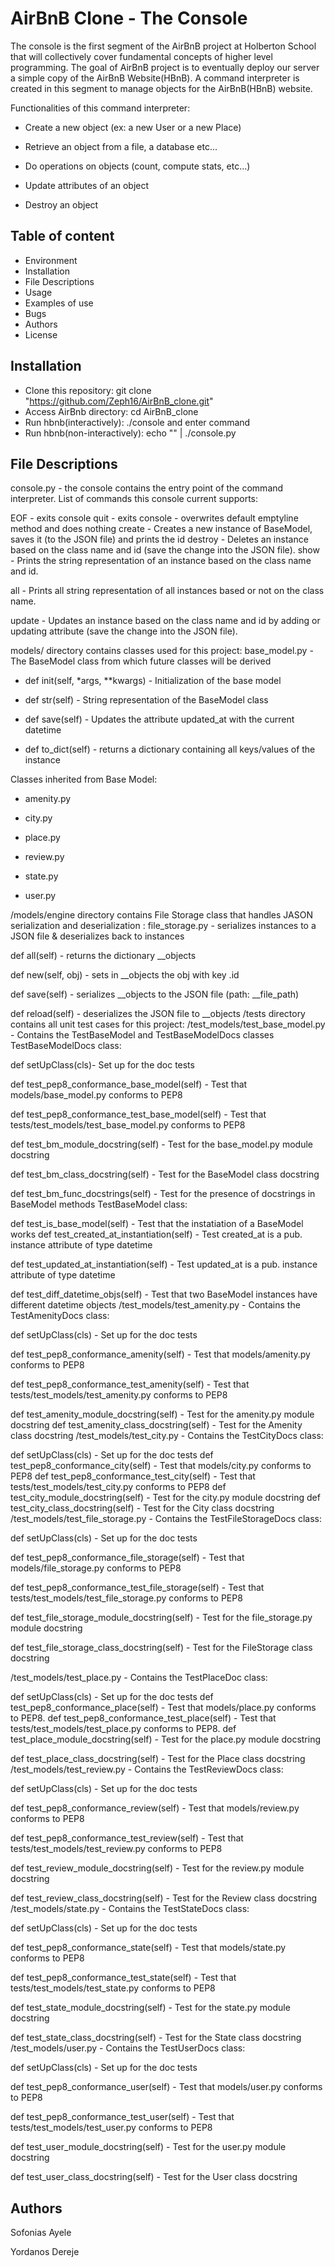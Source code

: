 # AirBnB Clone - The Console

The console is the first segment of the AirBnB project at Holberton School that will collectively cover fundamental concepts of higher level programming. The goal of AirBnB project is to eventually deploy our server a simple copy of the AirBnB Website(HBnB). A command interpreter is created in this segment to manage objects for the AirBnB(HBnB) website.

Functionalities of this command interpreter:

* Create a new object (ex: a new User or a new Place)

* Retrieve an object from a file, a database etc...

* Do operations on objects (count, compute stats, etc...)

* Update attributes of an object

* Destroy an object

## Table of content

* Environment
* Installation
* File Descriptions
* Usage
* Examples of use
* Bugs
* Authors
* License

## Installation

* Clone this repository: git clone "https://github.com/Zeph16/AirBnB_clone.git"
* Access AirBnb directory: cd AirBnB_clone
* Run hbnb(interactively): ./console and enter command
* Run hbnb(non-interactively): echo "" | ./console.py

## File Descriptions

console.py - the console contains the entry point of the command interpreter. List of commands this console current supports:

EOF - exits console quit - exits console - overwrites default emptyline method and does nothing create - Creates a new instance of BaseModel, saves it (to the JSON file) and prints the id destroy - Deletes an instance based on the class name and id (save the change into the JSON file). show - Prints the string representation of an instance based on the class name and id.

all - Prints all string representation of all instances based or not on the class name.

update - Updates an instance based on the class name and id by adding or updating attribute (save the change into the JSON file).

models/ directory contains classes used for this project: base_model.py - The BaseModel class from which future classes will be derived

* def init(self, *args, **kwargs) - Initialization of the base model

* def str(self) - String representation of the BaseModel class

* def save(self) - Updates the attribute updated_at with the current datetime

* def to_dict(self) - returns a dictionary containing all keys/values of the instance

Classes inherited from Base Model:

* amenity.py

* city.py

* place.py

* review.py

* state.py

* user.py

/models/engine directory contains File Storage class that handles JASON serialization and deserialization : file_storage.py - serializes instances to a JSON file & deserializes back to instances

def all(self) - returns the dictionary __objects

def new(self, obj) - sets in __objects the obj with key .id

def save(self) - serializes __objects to the JSON file (path: __file_path)

def reload(self) - deserializes the JSON file to __objects /tests directory contains all unit test cases for this project: /test_models/test_base_model.py - Contains the TestBaseModel and TestBaseModelDocs classes TestBaseModelDocs class:

def setUpClass(cls)- Set up for the doc tests

def test_pep8_conformance_base_model(self) - Test that models/base_model.py conforms to PEP8

def test_pep8_conformance_test_base_model(self) - Test that tests/test_models/test_base_model.py conforms to PEP8

def test_bm_module_docstring(self) - Test for the base_model.py module docstring

def test_bm_class_docstring(self) - Test for the BaseModel class docstring

def test_bm_func_docstrings(self) - Test for the presence of docstrings in BaseModel methods TestBaseModel class:

def test_is_base_model(self) - Test that the instatiation of a BaseModel works def test_created_at_instantiation(self) - Test created_at is a pub. instance attribute of type datetime

def test_updated_at_instantiation(self) - Test updated_at is a pub. instance attribute of type datetime

def test_diff_datetime_objs(self) - Test that two BaseModel instances have different datetime objects /test_models/test_amenity.py - Contains the TestAmenityDocs class:

def setUpClass(cls) - Set up for the doc tests

def test_pep8_conformance_amenity(self) - Test that models/amenity.py conforms to PEP8

def test_pep8_conformance_test_amenity(self) - Test that tests/test_models/test_amenity.py conforms to PEP8

def test_amenity_module_docstring(self) - Test for the amenity.py module docstring def test_amenity_class_docstring(self) - Test for the Amenity class docstring /test_models/test_city.py - Contains the TestCityDocs class:

def setUpClass(cls) - Set up for the doc tests def test_pep8_conformance_city(self) - Test that models/city.py conforms to PEP8 def test_pep8_conformance_test_city(self) - Test that tests/test_models/test_city.py conforms to PEP8 def test_city_module_docstring(self) - Test for the city.py module docstring def test_city_class_docstring(self) - Test for the City class docstring /test_models/test_file_storage.py - Contains the TestFileStorageDocs class:

def setUpClass(cls) - Set up for the doc tests

def test_pep8_conformance_file_storage(self) - Test that models/file_storage.py conforms to PEP8

def test_pep8_conformance_test_file_storage(self) - Test that tests/test_models/test_file_storage.py conforms to PEP8

def test_file_storage_module_docstring(self) - Test for the file_storage.py module docstring

def test_file_storage_class_docstring(self) - Test for the FileStorage class docstring

/test_models/test_place.py - Contains the TestPlaceDoc class:

def setUpClass(cls) - Set up for the doc tests def test_pep8_conformance_place(self) - Test that models/place.py conforms to PEP8. def test_pep8_conformance_test_place(self) - Test that tests/test_models/test_place.py conforms to PEP8. def test_place_module_docstring(self) - Test for the place.py module docstring

def test_place_class_docstring(self) - Test for the Place class docstring /test_models/test_review.py - Contains the TestReviewDocs class:

def setUpClass(cls) - Set up for the doc tests

def test_pep8_conformance_review(self) - Test that models/review.py conforms to PEP8

def test_pep8_conformance_test_review(self) - Test that tests/test_models/test_review.py conforms to PEP8

def test_review_module_docstring(self) - Test for the review.py module docstring

def test_review_class_docstring(self) - Test for the Review class docstring /test_models/state.py - Contains the TestStateDocs class:

def setUpClass(cls) - Set up for the doc tests

def test_pep8_conformance_state(self) - Test that models/state.py conforms to PEP8

def test_pep8_conformance_test_state(self) - Test that tests/test_models/test_state.py conforms to PEP8

def test_state_module_docstring(self) - Test for the state.py module docstring

def test_state_class_docstring(self) - Test for the State class docstring /test_models/user.py - Contains the TestUserDocs class:

def setUpClass(cls) - Set up for the doc tests

def test_pep8_conformance_user(self) - Test that models/user.py conforms to PEP8

def test_pep8_conformance_test_user(self) - Test that tests/test_models/test_user.py conforms to PEP8

def test_user_module_docstring(self) - Test for the user.py module docstring

def test_user_class_docstring(self) - Test for the User class docstring

## Authors

Sofonias Ayele

Yordanos Dereje
